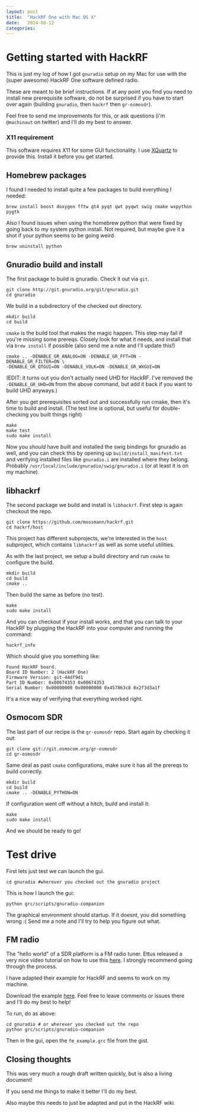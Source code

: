```yaml
---
layout: post
title:  "HackRF One with Mac OS X"
date:   2014-08-12
categories:
---
```


# Getting started with HackRF

This is just my log of how I got `gnuradio` setup on my Mac for use with the
(super awesome) HackRF One software defined radio.

These are meant to be brief instructions.  If at any point you find you need to
install new prerequisite software, do not be surprised if you have to start over
again (building `gnuradio`, then `hackrf` then `gr-osmosdr`).

Feel free to send me improvements for this, or ask questions (i'm `@machinaut`
on twitter) and I'll do my best to answer.

### X11 requirement

This software requires X11 for some GUI functionality.  I use
[XQuartz](http://xquartz.macosforge.org/landing/) to provide this.  Install it
before you get started.

## Homebrew packages 

I found I needed to install quite a few packages to build everything I needed:

    brew install boost doxygen fftw qt4 pyqt qwt pyqwt swig cmake wxpython pygtk

Also I found issues when using the homebrew python that were fixed by going back
to my system python install.  Not required, but maybe give it a shot if your
python seems to be going weird.

    brew uninstall python

## Gnuradio build and install

The first package to build is gnuradio.  Check it out via `git`.

    git clone http://git.gnuradio.org/git/gnuradio.git
    cd gnuradio

We build in a subdirectory of the checked out directory.

    mkdir build
    cd build

`cmake` is the build tool that makes the magic happen.  This step may fail if
you're missing some prereqs.  Closely look for what it needs, and install that
via `brew install` if possible (also send me a note and I'll update this!)

    cmake .. -DENABLE_GR_ANALOG=ON -DENABLE_GR_FFT=ON -DENABLE_GR_FILTER=ON \
    -DENABLE_GR_QTGUI=ON -DENABLE_VOLK=ON -DENABLE_GR_WXGUI=ON

(EDIT: it turns out you don't actually need UHD for HackRF.  I've removed the
`-DENABLE_GR_UHD=ON` from the above command, but add it back if you want to
build UHD anyways.)

After you get prerequisites sorted out and successfully run cmake, then it's
time to build and install. (The test line is optional, but useful for
double-checking you built things right)

    make
    make test
    sudo make install

Now you *should* have built and installed the swig bindings for gnuradio as
well, and you can check this by opening up `build/install_manifest.txt` and
verifying installed files like `gnuradio.i` are installed where they belong.
Probably `/usr/local/include/gnuradio/swig/gnuradio.i` (or at least it is on my
machine).

## libhackrf

The second package we build and install is `libhackrf`.  First step is again
checkout the repo.

    git clone https://github.com/mossmann/hackrf.git
    cd hackrf/host

This project has different subprojects, we're interested in the `host`
subproject, which contains `libhackrf` as well as some useful utilities.

As with the last project, we setup a build directory and run `cmake` to
configure the build.

    mkdir build
    cd build
    cmake ..

Then build the same as before (no test).

    make
    sudo make install

And you can checkout if your install works, and that you can talk to your HackRF
by plugging the HackRF into your computer and running the command:

    hackrf_info

Which should give you something like:

    Found HackRF board.
    Board ID Number: 2 (HackRF One)
    Firmware Version: git-44df9d1
    Part ID Number: 0x00674353 0x00674353
    Serial Number: 0x00000000 0x00000000 0x457863c8 0x2f3d3a1f

It's a nice way of verifying that everything worked right.

## Osmocom SDR

The last part of our recipe is the `gr-osmosdr` repo.  Start again by checking
it out:

    git clone git://git.osmocom.org/gr-osmosdr
    cd gr-osmosdr

Same deal as past `cmake` configurations, make sure it has all the prereqs to
build correctly.

    mkdir build
    cd build
    cmake .. -DENABLE_PYTHON=ON

If configuration went off without a hitch, build and install it:

    make
    sudo make install

And we should be ready to go!

# Test drive

First lets just test we can launch the gui.

    cd gnuradio #wherever you checked out the gnuradio project

This is how I launch the gui:

    python grc/scripts/gnuradio-companion

The graphical environment should startup.  If it doesnt, you did something wrong
:(  Send me a note and I'll try to help you figure out what.

## FM radio

The "hello world" of a SDR platform is a FM radio tuner.  Ettus released a very
nice video tutorial on how to use this
[here](http://www.ettus.com/kb/detail/sdr-for-beginners-building-an-fm-receiver-with-the-usrp-and-gnu-radio).
I strongly recommend going through the process.

I have adapted their example for HackRF and seems to work on my machine.

Download the example
[here](https://gist.github.com/machinaut/addf3438ef0c1a9cad38).  Feel free to
leave comments or issues there and I'll do my best to help!

To run, do as above:

    cd gnuradio # or wherever you checked out the repo
    python grc/scripts/gnuradio-companion

Then in the gui, open the `fm_example.grc` file from the gist.

## Closing thoughts

This was very much a rough draft written quickly, but is also a living document!

If you send me things to make it better I'll do my best.

Also maybe this needs to just be adapted and put in the HackRF wiki.
